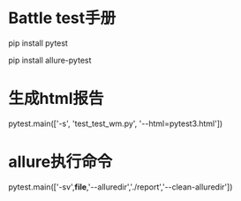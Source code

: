 # Battle test手册
pip install pytest

pip install allure-pytest

# 生成html报告
pytest.main(['-s', 'test_test_wm.py', '--html=pytest3.html'])

# allure执行命令
pytest.main(['-sv',__file__,'--alluredir','./report','--clean-alluredir'])